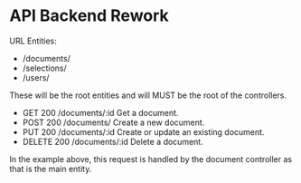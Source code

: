 # API Backend Rework
URL Entities:
- /documents/
- /selections/
- /users/

These will be the root entities and will MUST be the root of the controllers.

- GET    200    /documents/:id	Get a document.
- POST   200 	/documents/		Create a new document.
- PUT    200 	/documents/:id	Create or update an existing document.
- DELETE 200    /documents/:id	Delete a document.

In the example above, this request is handled by the document controller as that is the main entity.